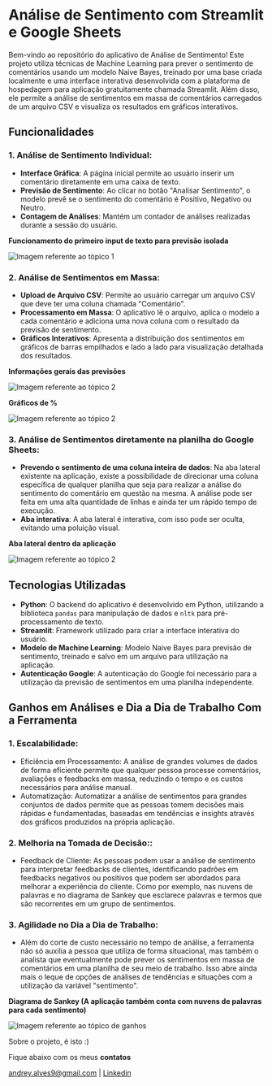 # Análise de Sentimento com Streamlit e Google Sheets

Bem-vindo ao repositório do aplicativo de Análise de Sentimento! Este projeto utiliza técnicas de Machine Learning para prever o sentimento de comentários usando um modelo Naive Bayes, treinado por uma base criada localmente e uma interface interativa desenvolvida com a plataforma de hospedagem para aplicação gratuitamente chamada Streamlit. Além disso, ele permite a análise de sentimentos em massa de comentários carregados de um arquivo CSV e visualiza os resultados em gráficos interativos.

## Funcionalidades

### 1. **Análise de Sentimento Individual**:
- **Interface Gráfica**: A página inicial permite ao usuário inserir um comentário diretamente em uma caixa de texto.
- **Previsão de Sentimento**: Ao clicar no botão "Analisar Sentimento", o modelo prevê se o sentimento do comentário é Positivo, Negativo ou Neutro.
- **Contagem de Análises**: Mantém um contador de análises realizadas durante a sessão do usuário.

**Funcionamento do primeiro input de texto para previsão isolada**

![Imagem referente ao tópico 1](img1.JPG)

### 2. **Análise de Sentimentos em Massa**:
- **Upload de Arquivo CSV**: Permite ao usuário carregar um arquivo CSV que deve ter uma coluna chamada "Comentário".
- **Processamento em Massa**: O aplicativo lê o arquivo, aplica o modelo a cada comentário e adiciona uma nova coluna com o resultado da previsão de sentimento.
- **Gráficos Interativos**: Apresenta a distribuição dos sentimentos em gráficos de barras empilhados e lado a lado para visualização detalhada dos resultados.

**Informações gerais das previsões**

![Imagem referente ao tópico 2](img2.JPG)

**Gráficos de %**

![Imagem referente ao tópico 2](img3.JPG)

### 3. **Análise de Sentimentos diretamente na planilha do Google Sheets**:
- **Prevendo o sentimento de uma coluna inteira de dados**: Na aba lateral existente na aplicação, existe a possibilidade de direcionar uma coluna específica de qualquer planilha que seja para realizar a análise do sentimento do comentário em questão na mesma. A análise pode ser feita em uma alta quantidade de linhas e ainda ter um rápido tempo de execução.
- **Aba interativa**: A aba lateral é interativa, com isso pode ser oculta, evitando uma poluição visual.

**Aba lateral dentro da aplicação**

![Imagem referente ao tópico 2](img5.JPG)

## Tecnologias Utilizadas

- **Python**: O backend do aplicativo é desenvolvido em Python, utilizando a biblioteca `pandas` para manipulação de dados e `nltk` para pré-processamento de texto.
- **Streamlit**: Framework utilizado para criar a interface interativa do usuário.
- **Modelo de Machine Learning**: Modelo Naive Bayes para previsão de sentimento, treinado e salvo em um arquivo para utilização na aplicação.
- **Autenticação Google**: A autenticação do Google foi necessário para a utilização da previsão de sentimentos em uma planilha independente.

## Ganhos em Análises e Dia a Dia de Trabalho Com a Ferramenta

### 1. **Escalabilidade**:
 - Eficiência em Processamento: A análise de grandes volumes de dados de forma eficiente permite que qualquer pessoa processe comentários, avaliações e feedbacks em massa, reduzindo o tempo e os custos necessários para análise manual.
 - Automatização: Automatizar a análise de sentimentos para grandes conjuntos de dados permite que as pessoas tomem decisões mais rápidas e fundamentadas, baseadas em tendências e insights através dos gráficos produzidos na própria aplicação.

### 2. **Melhoria na Tomada de Decisão:**:
-  Feedback de Cliente: As pessoas podem usar a análise de sentimento para interpretar feedbacks de clientes, identificando padrões em feedbacks negativos ou positivos que podem ser abordados para melhorar a experiência do cliente. Como por exemplo, nas nuvens de palavras e no diagrama de Sankey que esclarece palavras e termos que são recorrentes em um grupo de sentimentos.

### 3. **Agilidade no Dia a Dia de Trabalho**:
- Além do corte de custo necessário no tempo de análise, a ferramenta não só auxilia a pessoa que utiliza de forma situacional, mas também o analista que eventualmente pode prever os sentimentos em massa de comentários em uma planilha de seu meio de trabalho. Isso abre ainda mais o leque de opções de análises de tendências e situações com a utilização da variável "sentimento".

**Diagrama de Sankey (A aplicação também conta com nuvens de palavras para cada sentimento)**

![Imagem referente ao tópico de ganhos](img4.JPG)

Sobre o projeto, é isto :)

Fique abaixo com os meus **contatos**

andrey.alves9@gmail.com | [Linkedin](https://www.linkedin.com/in/andrey-de-abreu-9a499b154/)
